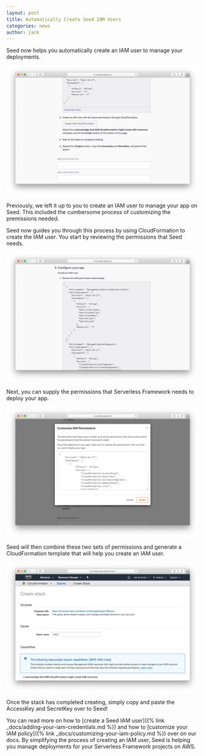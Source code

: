 ```yaml
---
layout: post
title: Automatically Create Seed IAM Users
categories: news
author: jack
---
```


Seed now helps you automatically create an IAM user to manage your deployments.

![Seed create IAM user with CloudFormation](/assets/blog/automatically-create-seed-iam-users/seed-create-iam-user-with-cloudformation.png)

Previously, we left it up to you to create an IAM user to manage your app on Seed. This included the cumbersome process of customizing the premissions needed.

Seed now guides you through this process by using CloudFormation to create the IAM user. You start by reviewing the permissions that Seed needs.

![Review Seed IAM permissions](/assets/blog/automatically-create-seed-iam-users/review-seed-iam-permissions.png)

Next, you can supply the permissions that Serverless Framework needs to deploy your app. 

![Customize Serverless Framework permissions](/assets/blog/automatically-create-seed-iam-users/customize-serverless-framework-permissions.png)

Seed will then combine these two sets of permissions and generate a CloudFormation template that will help you create an IAM user.

![CloudFormation create Seed user](/assets/blog/automatically-create-seed-iam-users/cloudformation-create-seed-user.png)

Once the stack has completed creating, simply copy and paste the AccessKey and SecretKey over to Seed!

You can read more on how to [create a Seed IAM user]({% link _docs/adding-your-iam-credentials.md %}) and how to [customize your IAM policy]({% link _docs/customizing-your-iam-policy.md %}) over on our docs. By simplifying the process of creating an IAM user, Seed is helping you manage deployments for your Serverless Framework projects on AWS.
